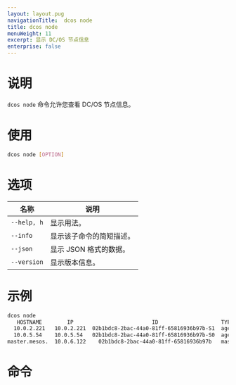 ```yaml
---
layout: layout.pug
navigationTitle:  dcos node
title: dcos node
menuWeight: 11
excerpt: 显示 DC/OS 节点信息
enterprise: false
---
```



# 说明
`dcos node` 命令允许您查看 DC/OS 节点信息。

# 使用

```bash
dcos node [OPTION]
```

# 选项

| 名称 | 说明 |
|---------|-------------|
| `--help, h` | 显示用法。 |
| `--info` | 显示该子命令的简短描述。|
| `--json` | 显示 JSON 格式的数据。|
| `--version` | 显示版本信息。|


# 示例

```bash
dcos node 
   HOSTNAME        IP                         ID                    TYPE                 REGION          ZONE       
  10.0.2.221   10.0.2.221  02b1bdc8-2bac-44a0-81ff-65816936b97b-S1  agent            aws/us-west-2  aws/us-west-2a  
  10.0.5.54    10.0.5.54   02b1bdc8-2bac-44a0-81ff-65816936b97b-S0  agent            aws/us-west-2  aws/us-west-2a  
master.mesos.  10.0.6.122    02b1bdc8-2bac-44a0-81ff-65816936b97b   master (leader)  aws/us-west-2  aws/us-west-2a  
```

# 命令

